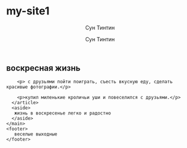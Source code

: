 # my-site1
<!DOCTYPE html>
<html lang="ru">
  <head>
    <meta charset="utf-8">
    <title> свой профиль</title>
    <link rel="stylesheet" href="outlines.css">
  </head>
  <body>
    <header>
      <p>Сун Тинтин </p>
      <nav>
        Сун Тинтин 
      </nav>
    </header>
    <main>
      <article>
        <h1>воскресная жизнь </h1>

        <p> с друзьями пойти поиграть, съесть вкусную еду, сделать красивые фотографии.</p>

        <p>купил миленькие кроличьи уши и повеселился с друзьями.</p>
      </article>
      <aside>
       жизнь в воскресенье легко и радостно
      </aside>
    </main>
    <footer>
       веселые выходные 
    </footer>
  </body>
</html>
